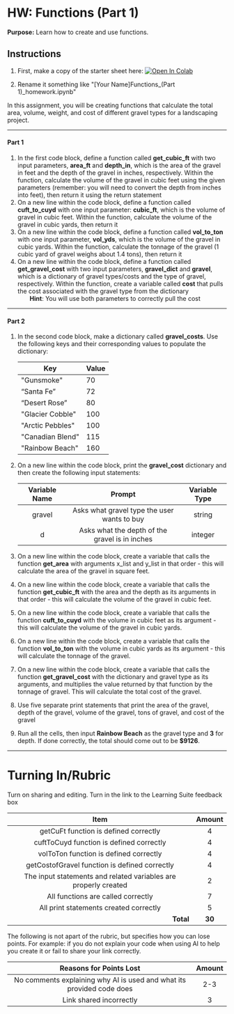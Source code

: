 #  HW: Functions (Part 1)

**Purpose:** Learn how to create and use functions.

## Instructions

1. First, make a copy of the starter sheet here: <a href="https://colab.research.google.com/github/byu-cce270/content/blob/main/docs/unit2/06a_functions/functions1_hw.ipynb" target="_blank"><img src="https://colab.research.google.com/assets/colab-badge.svg" alt="Open In Colab"/></a>

2. Rename it something like "[Your Name]Functions_(Part 1)_homework.ipynb"

In this assignment, you will be creating functions that calculate the total area, volume, weight, and cost of different gravel types for a landscaping project.

---

#### Part 1

1. In the first code block, define a function called **get_cubic_ft** with two input parameters, **area_ft** and **depth_in**, which is the area of the gravel in feet and the depth of the gravel in inches, respectively. Within the function, calculate the volume of the gravel in cubic feet using the given parameters (remember: you will need to convert the depth from inches into feet), then return it using the return statement
2. On a new line within the code block, define a function called **cuft_to_cuyd** with one input parameter: **cubic_ft**, which is the volume of gravel in cubic feet. Within the function, calculate the volume of the gravel in cubic yards, then return it
3. On a new line within the code block, define a function called **vol_to_ton** with one input parameter, **vol_yds**, which is the volume of the gravel in cubic yards. Within the function, calculate the tonnage of the gravel (1 cubic yard of gravel weighs about 1.4 tons), then return it
4. On a new line within the code block, define a function called **get_gravel_cost** with two input parameters, **gravel_dict** and **gravel**, which is a dictionary of gravel types/costs and the type of gravel, respectively. Within the function, create a variable called **cost** that pulls the cost associated with the gravel type from the dictionary
    <br>&nbsp;&nbsp;&nbsp;&nbsp;&nbsp;&nbsp;&nbsp;**Hint**: You will use both parameters to correctly pull the cost</br>

---

#### Part 2

1. In the second code block, make a dictionary called **gravel_costs**. Use the following keys and their corresponding 
   values to 
   populate the dictionary:

   | Key              | Value |
   |------------------|-------|
   | "Gunsmoke"       | 70    |                               
   | “Santa Fe”       | 72    |                       
   | “Desert Rose”    | 80    |                        
   | "Glacier Cobble" | 100   |                           
   | "Arctic Pebbles" | 100   |
   | "Canadian Blend" | 115   |                           
   | "Rainbow Beach"  | 160   |                      

2. On a new line within the code block, print the **gravel_cost** dictionary and then create the following input statements:

   | Variable Name |                            Prompt                           | Variable Type |
   |:-------------:|:-----------------------------------------------------------:|:-------------:|
   |    gravel     |          Asks what gravel type the user wants to buy        |    string     |
   |       d       |         Asks what the depth of the gravel is in inches      |    integer    |

3. On a new line within the code block, create a variable that calls the function **get_area** with arguments x_list and y_list in that order - this will calculate the area of the gravel in square feet.
4. On a new line within the code block, create a variable that calls the function **get_cubic_ft** with the area and the depth as its arguments in that order - this will calculate the volume of the gravel in cubic feet.
5. On a new line within the code block, create a variable that calls the function **cuft_to_cuyd** with the volume in cubic feet as its argument - this will calculate the volume of the gravel in cubic yards.
6. On a new line within the code block, create a variable that calls the function **vol_to_ton** with the volume in cubic yards as its argument - this will calculate the tonnage of the gravel.
7. On a new line within the code block, create a variable that calls the function **get_gravel_cost** with the dictionary and gravel type as its arguments, and multiplies the value returned by that function by the tonnage of gravel. This will calculate the total cost of the gravel.
8. Use five separate print statements that print the area of the gravel, depth of the gravel, volume of the gravel, tons of gravel, and cost of the gravel
9. Run all the cells, then input **Rainbow Beach** as the gravel type and **3** for depth. If 
   done correctly, the total should come out to be **$9126**.

---

# Turning In/Rubric

Turn on sharing and editing. Turn in the link to the Learning Suite feedback box

|                            **Item**                             | **Amount** |  
|:---------------------------------------------------------------:|:----------:|
|               getCuFt function is defined correctly             |     4      |
|             cuftToCuyd function is defined correctly            |     4      |
|              volToTon function is defined correctly             |     4      |
|          getCostofGravel function is defined correctly          |     4      |
| The input statements and related variables are properly created |     2      |
|               All functions are called correctly                |     7      |
|             All print statements created correctly              |     5      |
|         <div style="text-align: right">**Total**</div>          |   **30**   |

The following is not apart of the rubric, but specifies how you can lose points. For example: if you do not explain your code when using AI to help you create it or fail to share your link correctly.

|                      **Reasons for Points Lost**                         | **Amount** |  
|:------------------------------------------------------------------------:|:----------:|
|  No comments explaining why AI is used and what its provided code does   |     2-3    |
|                       Link shared incorrectly                            |      3     |
